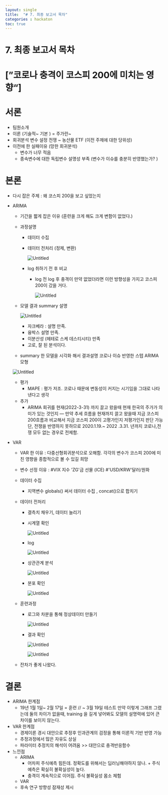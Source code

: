 ```yaml
---
layout: single
title:  "# 7. 최종 보고서 목차"
categories : hackaton
toc: true
---
```





# 7. 최종 보고서 목차

# [”코로나 충격이 코스피 200에 미치는 영향“]

# 서론

- 팀원소개
- 이론 (기술적~ 기본 )  = 주가란~
- 회귀분석 변수 설정 전쟁 ~ 농산물 ETF (이전 주제에 대한 당위성)
- 이전에 한 실패이유 (망한 회귀분석)
    - 변수가 너무 적음
    - 종속변수에 대한 독립변수 설명성 부족 (변수가 이슈를 충분히 반영했는가? )

# 본론

- 다시 잡은 주제 : 왜 코스피 200을 보고 싶었는지
- ARIMA
    - 기간을 짧게 잡은 이유 (훈련을 크게 해도 크게 변함이 없었다.)
    - 과정설명
        - 데이터 수집
        - 데이터 전처리 (정제, 변환)
            
            ![Untitled](https://user-images.githubusercontent.com/100893942/169782003-f3c1ecc7-bd41-47f7-93ec-7407acb8b0af.png)
            
        
        - log 취하기 전 후 비교
            - log 전 log 후 
            충격이 만약 없었더라면 이런 방향성을 가지고 코스피 200이 갔을 거다.
                
                ![Untitled](https://user-images.githubusercontent.com/100893942/169782344-1be371b9-23fa-4cca-953a-1590965aa3b7.png)
                
    - 모델 결과 summary 설명
        
        ![Untitled](https://user-images.githubusercontent.com/100893942/169782458-a0edfb54-694c-4d7c-9ecf-bd0d570177a8.png)
        
        - 자크베라 : 설명  만족.
        - 융박스 설명 만족.
        - 이분산성 (헤테로 스케 데스티시티) 만족
        - 고로, 잘 된 분석이다.
    - summary 한 모델을 시각화 해서 결과설명 
    코로나 이슈 반영한 스텝  ARIMA 모형
    
    ![Untitled](https://user-images.githubusercontent.com/100893942/169782979-2a40641f-fbee-454b-85c1-a98d2b34195b.png)
    
    - 평가
        - MAPE : 평가 저조. 코로나 때문에 변동성이 커지는 시기임을 그대로 나타낸다고 생각
    - 추가
        - ARIMA 회귀를 현재(2022-3-31) 까지 끌고 왔을때 현재 한국의 주가가 의미가 있는 것인지 — 만약 추세 흐름을 현재까지 끌고 왔을때 지금 코스피 200흐름과 비교해서 지금 코스피 200이 고평가인지 저평가인지 판단 가능
        단, 전쟁을 반영하지 못하므로 2020.1.19.~ 2022 .3.31. 년까지 코로나,전쟁 모두 없는 경우로 전제함.
        
- VAR
    - VAR 한 이유 : 다중선형회귀분석으로 오해함. 각각의 변수가 코스피 200에 미친 영향을 종합적으로 볼 수 있길 희망
    - 변수 선정 이유 : #VIX 지수 'ZG'금 선물 (ICE) #'USD/KRW'달러/원화
    - 데이터 수집
        - 지역변수 globals()  써서 데이터 수집 , concat()으로 합치기
    - 데이터 전처리
        - 결측치 채우기, 데이터 늘리기
        - 시계열 확인
            
            ![Untitled](https://user-images.githubusercontent.com/100893942/169783173-c0c159ee-45ab-4654-b5c7-8ceab5fd31e4.png)
            
        - log
            
            ![Untitled](https://user-images.githubusercontent.com/100893942/169783289-dba3f1cc-30ee-4bb8-903f-57ce0d2cd6f3.png)
            
        - 상관관계 분석
            
            ![Untitled](https://user-images.githubusercontent.com/100893942/169783388-1e0fccfc-7c87-436d-87eb-8afb6bb51e4e.png)
            
        - 분포 확인
            
            ![Untitled](https://user-images.githubusercontent.com/100893942/169783526-b44cbc46-0225-4dfc-8d22-6d69994cac59.png)
            
        
    - 훈련과정
        - 로그와 차분을 통해 정상데이터 만들기
            
            ![Untitled](https://user-images.githubusercontent.com/100893942/169783655-b21d9e11-cb18-4444-b75f-6afdcfbeb220.png)
            
        - 결과 확인
            
            ![Untitled](https://user-images.githubusercontent.com/100893942/169783842-b4046318-c639-4ec9-9779-ed69da9b1ec5.png)
            
            ![Untitled](https://user-images.githubusercontent.com/100893942/169783973-a03b4fda-7bb1-4015-8d24-834d5e604a97.png)
            
    - 잔차가 좋게 나왔다.

# 결론

- ARIMA 한계점
    - 19년 1월 1일~ 2월 17일 = 훈련 // ~ 3월 19일 테스트 
    만약 이렇게 그래프 그렸는데 둘의 차이가 없을때, training 을 길게 넣어봐도 모델의 설명력에 있어 큰 차이를 보이지 않는다.
- VAR 한계점
    - 경제이론 경시
       대안으로 추정후 인과관계의 검정을 통해 이론적 기반 반영 가능
    - 추정과정에서 많은 자유도 상실
    - 파라미터 추정치의 해석이 어려움 >>
      대안으로 충격반응함수
- 느낀점
    - ARIMA
        - 어차피 주식예측 힘든데. 정확도를 위해서는 딥러닝해야하지 않나.  + 주식예측은 확실히 불확실성이 높다.
        - 충격이 계속적으로 이어짐. 주식 불확실성 몸소 체험
    - VAR
    - 후속 연구 방향성 잠재성 제시
